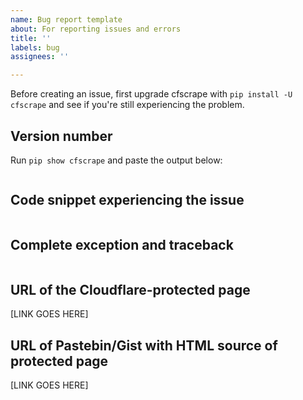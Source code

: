 ```yaml
---
name: Bug report template
about: For reporting issues and errors
title: ''
labels: bug
assignees: ''

---
```


Before creating an issue, first upgrade cfscrape with `pip install -U cfscrape` and see if you're still experiencing the problem.

## Version number

Run `pip show cfscrape` and paste the output below:

```

```

## Code snippet experiencing the issue

```

```

## Complete exception and traceback

```

```

## URL of the Cloudflare-protected page

[LINK GOES HERE]

## URL of Pastebin/Gist with HTML source of protected page

[LINK GOES HERE]
